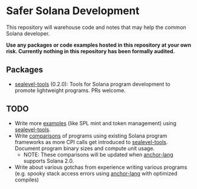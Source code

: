# Safer Solana Development

This repository will warehouse code and notes that may help the common Solana developer.

**Use any packages or code examples hosted in this repository at your own risk. Currently nothing in
this repository has been formally audited.**

## Packages

- [sealevel-tools] (0.2.0): Tools for Solana program development to promote
  lightweight programs. PRs welcome.

## TODO
- Write more [examples] (like SPL mint and token management) using [sealevel-tools].
- Write [comparisons] of programs using existing Solana program frameworks as more CPI calls get
  introduced to [sealevel-tools]. Document program binary sizes and compute unit usage.
  - NOTE: These comparisons will be updated when [anchor-lang] supports Solana 2.0.
- Write about various gotchas from experience writing various programs (e.g. spooky stack access
  errors using [anchor-lang] with optimized compiles)

[anchor-lang]: https://docs.rs/anchor-lang/latest/anchor_lang/
[comparisons]: comparisons
[examples]: examples
[sealevel-tools]: sealevel-tools
